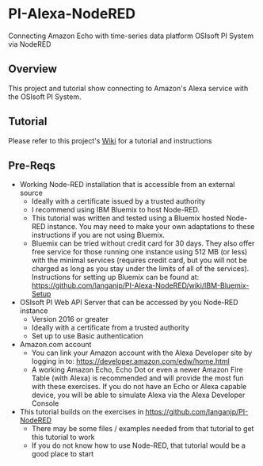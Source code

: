# PI-Alexa-NodeRED
Connecting Amazon Echo with time-series data platform OSIsoft PI System via NodeRED

## Overview
This project and tutorial show connecting to Amazon's Alexa service with the OSIsoft PI System.

## Tutorial
Please refer to this project's [Wiki](https://github.com/langanjp/PI-NodeRED/wiki) for a tutorial and instructions

## Pre-Reqs
* Working Node-RED installation that is accessible from an external source
     * Ideally with a certificate issued by a trusted authority
     * I recommend using IBM Bluemix to host Node-RED.
     * This tutorial was written and tested using a Bluemix hosted Node-RED instance.  You may need to make your own adaptations to these instructions if you are not using Bluemix.
     * Bluemix can be tried without credit card for 30 days.  They also offer free service for those running one instance using 512 MB (or less) with the minimal services (requires credit card, but you will not be charged as long as you stay under the limits of all of the services). Instructions for setting up Bluemix can be found at: https://github.com/langanjp/PI-Alexa-NodeRED/wiki/IBM-Bluemix-Setup
* OSIsoft PI Web API Server that can be accessed by you Node-RED instance
     * Version 2016 or greater
     * Ideally with a certificate from a trusted authority
     * Set up to use Basic authentication
* Amazon.com account
     * You can link your Amazon account with the Alexa Developer site by logging in to: https://developer.amazon.com/edw/home.html 
     * A working Amazon Echo, Echo Dot or even a newer Amazon Fire Table (with Alexa) is recommended and will provide the most fun with these exercises.  If you do not have an Echo or Alexa capable device, you will be able to simulate Alexa via the Alexa Developer Console
* This tutorial builds on the exercises in https://github.com/langanjp/PI-NodeRED
     * There may be some files / examples needed from that tutorial to get this tutorial to work
     * If you do not know how to use Node-RED, that tutorial would be a good place to start
